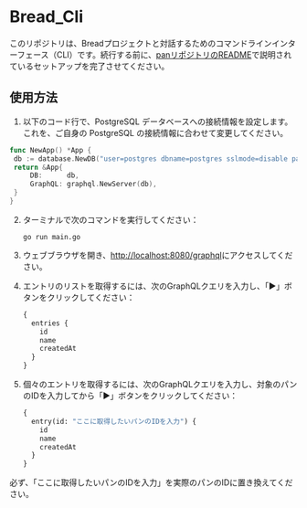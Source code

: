 # Bread_Cli

このリポジトリは、Breadプロジェクトと対話するためのコマンドラインインターフェース（CLI）です。続行する前に、[panリポジトリのREADME](https://github.com/bskcorona-github/pan)で説明されているセットアップを完了させてください。

## 使用方法
 1.  以下のコード行で、PostgreSQL データベースへの接続情報を設定します。これを、ご自身の PostgreSQL の接続情報に合わせて変更してください。
   ```go
   func NewApp() *App {
	db := database.NewDB("user=postgres dbname=postgres sslmode=disable password=tkz2001r")
	return &App{
		DB:      db,
		GraphQL: graphql.NewServer(db),
	}
}

   ```

2. ターミナルで次のコマンドを実行してください：
   ```
   go run main.go
   ```

3. ウェブブラウザを開き、[http://localhost:8080/graphql](http://localhost:8080/graphql)にアクセスしてください。

4. エントリのリストを取得するには、次のGraphQLクエリを入力し、「▶」ボタンをクリックしてください：
   ```graphql
   {
     entries {
       id
       name
       createdAt
     }
   }
   ```

5. 個々のエントリを取得するには、次のGraphQLクエリを入力し、対象のパンのIDを入力してから「▶」ボタンをクリックしてください：
   ```graphql
   {
     entry(id: "ここに取得したいパンのIDを入力") {
       id
       name
       createdAt
     }
   }
   ```

必ず、「ここに取得したいパンのIDを入力」を実際のパンのIDに置き換えてください。
